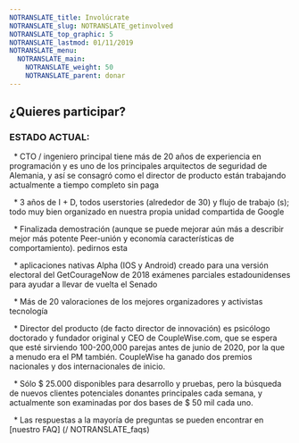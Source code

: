```yaml
---
NOTRANSLATE_title: Involúcrate
NOTRANSLATE_slug: NOTRANSLATE_getinvolved
NOTRANSLATE_top_graphic: 5
NOTRANSLATE_lastmod: 01/11/2019
NOTRANSLATE_menu:
  NOTRANSLATE_main:
    NOTRANSLATE_weight: 50
    NOTRANSLATE_parent: donar
---
```


## ¿Quieres participar?

### **ESTADO ACTUAL:**

  * CTO / ingeniero principal tiene más de 20 años de experiencia en programación y es uno de los principales arquitectos de seguridad de Alemania, y así se consagró como el director de producto están trabajando actualmente a tiempo completo sin paga

  * 3 años de I + D, todos userstories (alrededor de 30) y flujo de trabajo (s); todo muy bien organizado en nuestra propia unidad compartida de Google

  * Finalizada demostración (aunque se puede mejorar aún más a describir mejor más potente Peer-unión y economía características de comportamiento). pedirnos esta

  * aplicaciones nativas Alpha (IOS y Android) creado para una versión electoral del GetCourageNow de 2018 exámenes parciales estadounidenses para ayudar a llevar de vuelta el Senado

  * Más de 20 valoraciones de los mejores organizadores y activistas tecnología

  * Director del producto (de facto director de innovación) es psicólogo doctorado y fundador original y CEO de CoupleWise.com, que se espera que esté sirviendo 100-200,000 parejas antes de junio de 2020, por la que a menudo era el PM también. CoupleWise ha ganado dos premios nacionales y dos internacionales de inicio.

  * Sólo $ 25.000 disponibles para desarrollo y pruebas, pero la búsqueda de nuevos clientes potenciales donantes principales cada semana, y actualmente son examinadas por dos bases de $ 50 mil cada uno.

  * Las respuestas a la mayoría de preguntas se pueden encontrar en [nuestro FAQ] (/ NOTRANSLATE_faqs)

